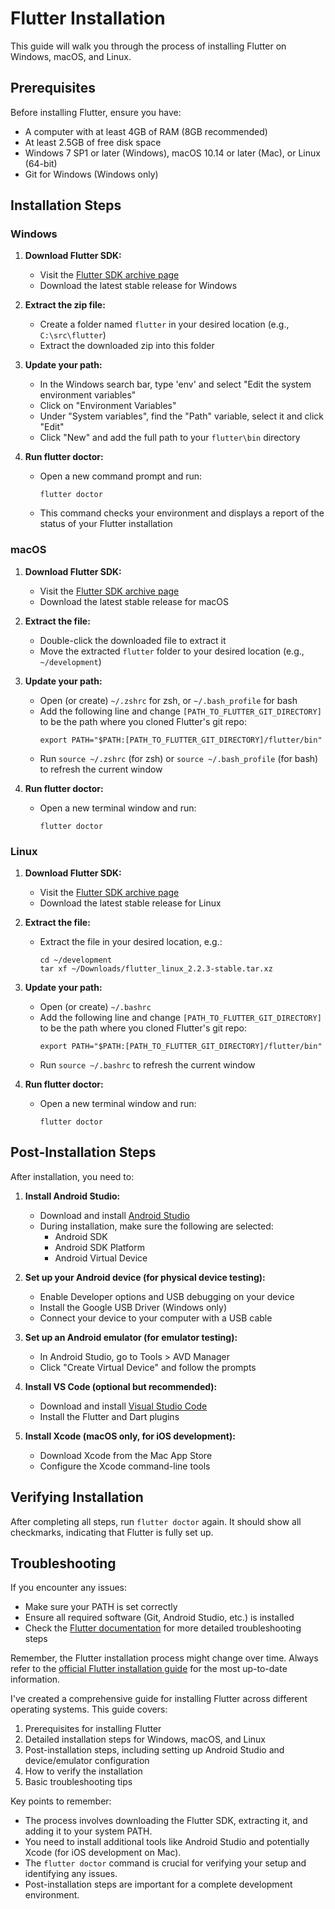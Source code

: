 # Flutter Installation
This guide will walk you through the process of installing Flutter on Windows, macOS, and Linux.

## Prerequisites

Before installing Flutter, ensure you have:
- A computer with at least 4GB of RAM (8GB recommended)
- At least 2.5GB of free disk space
- Windows 7 SP1 or later (Windows), macOS 10.14 or later (Mac), or Linux (64-bit)
- Git for Windows (Windows only)

## Installation Steps

### Windows

1. **Download Flutter SDK:**
   - Visit the [Flutter SDK archive page](https://flutter.dev/docs/development/tools/sdk/releases)
   - Download the latest stable release for Windows

2. **Extract the zip file:**
   - Create a folder named `flutter` in your desired location (e.g., `C:\src\flutter`)
   - Extract the downloaded zip into this folder

3. **Update your path:**
   - In the Windows search bar, type 'env' and select "Edit the system environment variables"
   - Click on "Environment Variables"
   - Under "System variables", find the "Path" variable, select it and click "Edit"
   - Click "New" and add the full path to your `flutter\bin` directory

4. **Run flutter doctor:**
   - Open a new command prompt and run:
     ```
     flutter doctor
     ```
   - This command checks your environment and displays a report of the status of your Flutter installation

### macOS

1. **Download Flutter SDK:**
   - Visit the [Flutter SDK archive page](https://flutter.dev/docs/development/tools/sdk/releases)
   - Download the latest stable release for macOS

2. **Extract the file:**
   - Double-click the downloaded file to extract it
   - Move the extracted `flutter` folder to your desired location (e.g., `~/development`)

3. **Update your path:**
   - Open (or create) `~/.zshrc` for zsh, or `~/.bash_profile` for bash
   - Add the following line and change `[PATH_TO_FLUTTER_GIT_DIRECTORY]` to be the path where you cloned Flutter's git repo:
     ```
     export PATH="$PATH:[PATH_TO_FLUTTER_GIT_DIRECTORY]/flutter/bin"
     ```
   - Run `source ~/.zshrc` (for zsh) or `source ~/.bash_profile` (for bash) to refresh the current window

4. **Run flutter doctor:**
   - Open a new terminal window and run:
     ```
     flutter doctor
     ```

### Linux

1. **Download Flutter SDK:**
   - Visit the [Flutter SDK archive page](https://flutter.dev/docs/development/tools/sdk/releases)
   - Download the latest stable release for Linux

2. **Extract the file:**
   - Extract the file in your desired location, e.g.:
     ```
     cd ~/development
     tar xf ~/Downloads/flutter_linux_2.2.3-stable.tar.xz
     ```

3. **Update your path:**
   - Open (or create) `~/.bashrc`
   - Add the following line and change `[PATH_TO_FLUTTER_GIT_DIRECTORY]` to be the path where you cloned Flutter's git repo:
     ```
     export PATH="$PATH:[PATH_TO_FLUTTER_GIT_DIRECTORY]/flutter/bin"
     ```
   - Run `source ~/.bashrc` to refresh the current window

4. **Run flutter doctor:**
   - Open a new terminal window and run:
     ```
     flutter doctor
     ```

## Post-Installation Steps

After installation, you need to:

1. **Install Android Studio:**
   - Download and install [Android Studio](https://developer.android.com/studio)
   - During installation, make sure the following are selected:
     - Android SDK
     - Android SDK Platform
     - Android Virtual Device

2. **Set up your Android device (for physical device testing):**
   - Enable Developer options and USB debugging on your device
   - Install the Google USB Driver (Windows only)
   - Connect your device to your computer with a USB cable

3. **Set up an Android emulator (for emulator testing):**
   - In Android Studio, go to Tools > AVD Manager
   - Click "Create Virtual Device" and follow the prompts

4. **Install VS Code (optional but recommended):**
   - Download and install [Visual Studio Code](https://code.visualstudio.com/)
   - Install the Flutter and Dart plugins

5. **Install Xcode (macOS only, for iOS development):**
   - Download Xcode from the Mac App Store
   - Configure the Xcode command-line tools

## Verifying Installation

After completing all steps, run `flutter doctor` again. It should show all checkmarks, indicating that Flutter is fully set up.

## Troubleshooting

If you encounter any issues:
- Make sure your PATH is set correctly
- Ensure all required software (Git, Android Studio, etc.) is installed
- Check the [Flutter documentation](https://flutter.dev/docs) for more detailed troubleshooting steps

Remember, the Flutter installation process might change over time. Always refer to the [official Flutter installation guide](https://flutter.dev/docs/get-started/install) for the most up-to-date information.


I've created a comprehensive guide for installing Flutter across different operating systems. This guide covers:

1. Prerequisites for installing Flutter
2. Detailed installation steps for Windows, macOS, and Linux
3. Post-installation steps, including setting up Android Studio and device/emulator configuration
4. How to verify the installation
5. Basic troubleshooting tips

Key points to remember:

- The process involves downloading the Flutter SDK, extracting it, and adding it to your system PATH.
- You need to install additional tools like Android Studio and potentially Xcode (for iOS development on Mac).
- The `flutter doctor` command is crucial for verifying your setup and identifying any issues.
- Post-installation steps are important for a complete development environment.
